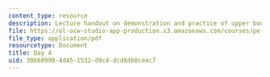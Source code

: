 ```yaml
---
content_type: resource
description: Lecture handout on demonstration and practice of upper body lifts.
file: https://ol-ocw-studio-app-production.s3.amazonaws.com/courses/pe-720-weight-training-spring-2006/30b609904d451532d9c4dcd8d60ce4c7_day4.pdf
file_type: application/pdf
resourcetype: Document
title: Day 4
uid: 30b60990-4d45-1532-d9c4-dcd8d60ce4c7
---
```

